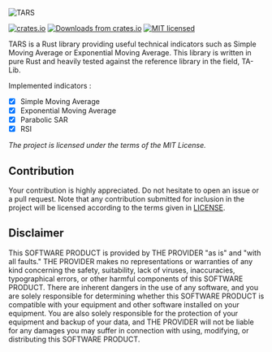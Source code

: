 ![TARS](https://raw.githubusercontent.com/hugues31/tars/master/tars.png)

[![crates.io](https://img.shields.io/crates/v/tars.svg)](https://crates.io/crates/tars)
[![Downloads from crates.io](https://img.shields.io/crates/d/tars.svg)](https://crates.io/crates/tars)
[![MIT licensed](https://img.shields.io/badge/license-MIT-blue.svg)](LICENSE)

TARS is a Rust library providing useful technical indicators such as Simple Moving Average or Exponential Moving Average. This library is written in pure Rust and heavily tested against the reference library in the field, TA-Lib.

Implemented indicators :
- [x] Simple Moving Average
- [x] Exponential Moving Average
- [x] Parabolic SAR
- [x] RSI

*The project is licensed under the terms of the MIT License.*

## Contribution

Your contribution is highly appreciated. Do not hesitate to open an issue or a
pull request. Note that any contribution submitted for inclusion in the project
will be licensed according to the terms given in [LICENSE](LICENSE).

## Disclaimer
This SOFTWARE PRODUCT is provided by THE PROVIDER "as is" and "with all faults."
THE PROVIDER makes no representations or warranties of any kind concerning the
safety, suitability, lack of viruses, inaccuracies, typographical errors, or
other harmful components of this SOFTWARE PRODUCT. There are inherent dangers
in the use of any software, and you are solely responsible for determining
whether this SOFTWARE PRODUCT is compatible with your equipment and other
software installed on your equipment. You are also solely responsible for the
protection of your equipment and backup of your data, and THE PROVIDER will not
be liable for any damages you may suffer in connection with using, modifying,
or distributing this SOFTWARE PRODUCT.